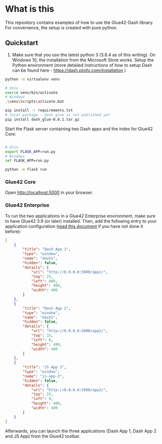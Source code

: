 # What is this

This repository contains examples of how to use the Glue42-Dash library. For convenience, the setup is created with pure python. 

## Quickstart

1. Make sure that you use the latest python 3 (3.8.4 as of this writing). On Windows 10, the installation from the Microsoft Store works. Setup the Python environment (more detailed instructions of how to setup Dash can be found here - https://dash.plotly.com/installation )

```sh
python -m virtualenv venv

# Unix
source venv/bin/activate
# Windows
.\venv\Scripts\activate.bat

pip install -r requirements.txt
# local package - dash glue is not published yet
pip install dash_glue-0.0.1.tar.gz
```

Start the Flask server containing two Dash apps and the index for Glue42 Core:

```sh

# Unix
export FLASK_APP=run.py
# Windows
set FLASK_APP=run.py

python -m flask run
```

### Glue42 Core 

Open [http://localhost:5000](http://localhost:5000) in your browser.

### Glue42 Enterprise

To run the two applications in a Glue42 Enterprise environment, make sure to have Glue42 3.9 (or later) installed. Then, add the following entry to your application configuration ([read this document](https://docs.glue42.com/developers/configuration/application/index.html#application_configuration) if you have not done it before):

```json
[
    {
        "title": "Dash App 1",
        "type": "window",
        "name": "dash1",
        "hidden": false,
        "details": {
            "url": "http://0.0.0.0:5000/app1/",
            "top": 25,
            "left": 800,
            "height": 400,
            "width": 400
        }
    },
    {
        "title": "Dash App 2",
        "type": "window",
        "name": "dash2",
        "hidden": false,
        "details": {
            "url": "http://0.0.0.0:5000/app2/",
            "top": 25,
            "left": 0,
            "height": 400,
            "width": 400
        }
    },
    {
        "title": "JS App 3",
        "type": "window",
        "name": "js-app-3",
        "hidden": false,
        "details": {
            "url": "http://0.0.0.0:5000/app3/",
            "top": 25,
            "left": 0,
            "height": 400,
            "width": 400
        }
    }
]
```

Afterwards, you can launch the three applications (Dash App 1, Dash App 2 and JS App) from the Glue42 toolbar.

